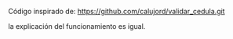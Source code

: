 Código inspirado de: https://github.com/calujord/validar_cedula.git


la explicación del funcionamiento es igual.
